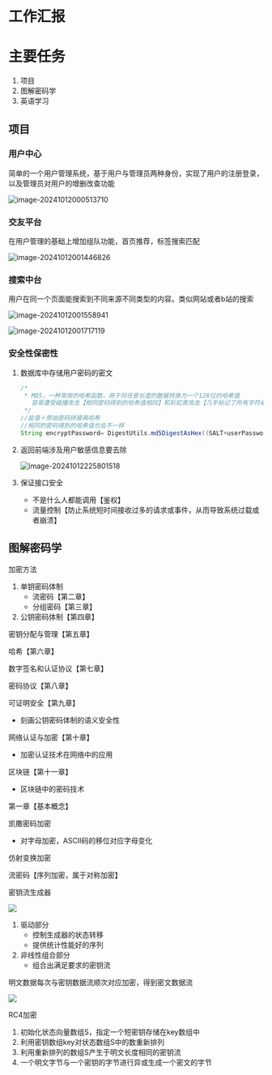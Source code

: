 # 工作汇报

# 主要任务

1. 项目
2. 图解密码学
3. 英语学习

## 项目

### 用户中心

简单的一个用户管理系统，基于用户与管理员两种身份，实现了用户的注册登录，以及管理员对用户的增删改查功能

![image-20241012000513710](工作汇报.assets/image-20241012000513710.png)

### 交友平台

在用户管理的基础上增加组队功能，首页推荐，标签搜索匹配

![image-20241012001446826](工作汇报.assets/image-20241012001446826.png)

### 搜索中台

用户在同一个页面能搜索到不同来源不同类型的内容。类似网站或者b站的搜索

![image-20241012001558941](工作汇报.assets/image-20241012001558941.png)

![image-20241012001717119](工作汇报.assets/image-20241012001717119.png)

### 安全性保密性

1. 数据库中存储用户密码的密文

   ```java
   /*
    * MD5，一种常用的哈希函数，用于将任意长度的数据转换为一个128位的哈希值
      容易遭受碰撞攻击【相同密码得到的哈希值相同】和彩虹表攻击【几乎标记了所有字符串的MD5对照表】
    */
   //盐值＋原始密码拼接再哈希
   //相同的密码得到的哈希值也会不一样
   String encryptPassword= DigestUtils.md5DigestAsHex((SALT+userPassword).getBytes());
   ```

2. 返回前端涉及用户敏感信息要去除

   ![image-20241012225801518](工作汇报.assets/image-20241012225801518.png)

3. 保证接口安全

   - 不是什么人都能调用【鉴权】
   - 流量控制【防止系统短时间接收过多的请求或事件，从而导致系统过载或者崩溃】

## 图解密码学

加密方法

1. 单钥密码体制
   - 流密码【第二章】
   - 分组密码【第三章】
2. 公钥密码体制【第四章】

密钥分配与管理【第五章】

哈希【第六章】

数字签名和认证协议【第七章】

密码协议【第八章】

可证明安全【第九章】

- 刻画公钥密码体制的语义安全性

网络认证与加密【第十章】

- 加密认证技术在网络中的应用

区块链【第十一章】

- 区块链中的密码技术



第一章【基本概念】

凯撒密码加密

- 对字母加密，ASCII码的移位对应字母变化

仿射变换加密



流密码【序列加密，属于对称加密】

密钥流生成器

![](工作汇报.assets/image-20241013001453105.png)

1. 驱动部分
   - 控制生成器的状态转移
   - 提供统计性能好的序列
2. 非线性组合部分
   - 组合出满足要求的密钥流

明文数据每次与密钥数据流顺次对应加密，得到密文数据流

![](工作汇报.assets/image-20241013000606343.png)

RC4加密

1. 初始化状态向量数组S，指定一个短密钥存储在key数组中
2. 利用密钥数组key对状态数组S中的数重新排列
3. 利用重新排列的数组S产生于明文长度相同的密钥流
4. 一个明文字节与一个密钥的字节进行异或生成一个密文的字节
